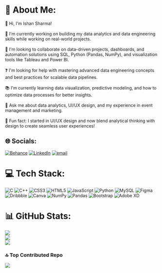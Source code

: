 # 💫 About Me:
👋 Hi, I'm Ishan Sharma!<br><br>🔭 I'm currently working on building my data analytics and data engineering skills while working on real-world projects.<br><br>🤝 I'm looking to collaborate on data-driven projects, dashboards, and automation solutions using SQL, Python (Pandas, NumPy), and visualization tools like Tableau and Power BI.<br><br>❓ I'm looking for help with mastering advanced data engineering concepts and best practices for scalable data pipelines.<br><br>📚 I'm currently learning data visualization, predictive modeling, and how to optimize data processes for better insights.<br><br>💬 Ask me about data analytics, UI/UX design, and my experience in event management and marketing.<br><br>🎉 Fun fact: I started in UI/UX design and now blend analytical thinking with design to create seamless user experiences!<br>


## 🌐 Socials:
[![Behance](https://img.shields.io/badge/Behance-1769ff?logo=behance&logoColor=white)](https://behance.net/https://www.behance.net/ishansharma39) [![LinkedIn](https://img.shields.io/badge/LinkedIn-%230077B5.svg?logo=linkedin&logoColor=white)](https://linkedin.com/in/https://www.linkedin.com/in/ishansharma317/) [![email](https://img.shields.io/badge/Email-D14836?logo=gmail&logoColor=white)](mailto:iamishansharma3107@gmail.com) 

# 💻 Tech Stack:
![C](https://img.shields.io/badge/c-%2300599C.svg?style=for-the-badge&logo=c&logoColor=white) ![C++](https://img.shields.io/badge/c++-%2300599C.svg?style=for-the-badge&logo=c%2B%2B&logoColor=white) ![CSS3](https://img.shields.io/badge/css3-%231572B6.svg?style=for-the-badge&logo=css3&logoColor=white) ![HTML5](https://img.shields.io/badge/html5-%23E34F26.svg?style=for-the-badge&logo=html5&logoColor=white) ![JavaScript](https://img.shields.io/badge/javascript-%23323330.svg?style=for-the-badge&logo=javascript&logoColor=%23F7DF1E) ![Python](https://img.shields.io/badge/python-3670A0?style=for-the-badge&logo=python&logoColor=ffdd54) ![MySQL](https://img.shields.io/badge/mysql-4479A1.svg?style=for-the-badge&logo=mysql&logoColor=white) ![Figma](https://img.shields.io/badge/figma-%23F24E1E.svg?style=for-the-badge&logo=figma&logoColor=white) ![Dribbble](https://img.shields.io/badge/Dribbble-EA4C89?style=for-the-badge&logo=dribbble&logoColor=white) ![Canva](https://img.shields.io/badge/Canva-%2300C4CC.svg?style=for-the-badge&logo=Canva&logoColor=white) ![NumPy](https://img.shields.io/badge/numpy-%23013243.svg?style=for-the-badge&logo=numpy&logoColor=white) ![Pandas](https://img.shields.io/badge/pandas-%23150458.svg?style=for-the-badge&logo=pandas&logoColor=white) ![Bootstrap](https://img.shields.io/badge/bootstrap-%238511FA.svg?style=for-the-badge&logo=bootstrap&logoColor=white) ![Adobe XD](https://img.shields.io/badge/Adobe%20XD-470137?style=for-the-badge&logo=Adobe%20XD&logoColor=#FF61F6)
# 📊 GitHub Stats:
![](https://github-readme-stats.vercel.app/api?username=meishaan&theme=dark&hide_border=false&include_all_commits=false&count_private=false)<br/>
![](https://nirzak-streak-stats.vercel.app/?user=meishaan&theme=dark&hide_border=false)<br/>
![](https://github-readme-stats.vercel.app/api/top-langs/?username=meishaan&theme=dark&hide_border=false&include_all_commits=false&count_private=false&layout=compact)

### 🔝 Top Contributed Repo
![](https://github-contributor-stats.vercel.app/api?username=meishaan&limit=5&theme=dark&combine_all_yearly_contributions=true)

<!-- Proudly created with GPRM ( https://gprm.itsvg.in ) -->

